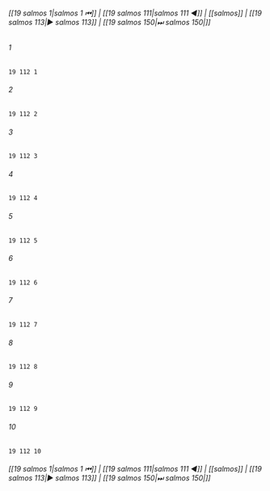 
###### [[19 salmos 1|salmos 1 ⏮]] | [[19 salmos 111|salmos 111 ◀]] | [[salmos]] | [[19 salmos 113|▶ salmos 113]] | [[19 salmos 150|⏭ salmos 150|]]

###### 1
``` verse
19 112 1 
```
###### 2
``` verse
19 112 2 
```
###### 3
``` verse
19 112 3 
```
###### 4
``` verse
19 112 4 
```
###### 5
``` verse
19 112 5 
```
###### 6
``` verse
19 112 6 
```
###### 7
``` verse
19 112 7 
```
###### 8
``` verse
19 112 8 
```
###### 9
``` verse
19 112 9 
```
###### 10
``` verse
19 112 10 
```

###### [[19 salmos 1|salmos 1 ⏮]] | [[19 salmos 111|salmos 111 ◀]] | [[salmos]] | [[19 salmos 113|▶ salmos 113]] | [[19 salmos 150|⏭ salmos 150|]]

